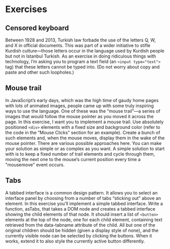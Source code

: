 # Exercises

## Censored keyboard

Between 1928 and 2013, Turkish law forbade the use of the letters Q, W,
and X in official documents. This was part of a wider initiative to stifle
Kurdish culture—those letters occur in the language used by Kurdish
people but not in Istanbul Turkish.
As an exercise in doing ridiculous things with technology, I’m asking
you to program a text field (an `<input type="text">` tag) that these letters
cannot be typed into.
(Do not worry about copy and paste and other such loopholes.)

## Mouse trail

In JavaScript’s early days, which was the high time of gaudy home pages
with lots of animated images, people came up with some truly inspiring
ways to use the language.
One of these was the “mouse trail”—a series of images that would
follow the mouse pointer as you moved it across the page.
In this exercise, I want you to implement a mouse trail. Use absolutely
positioned `<div>` elements with a fixed size and background color (refer to
the code in the “Mouse Clicks” section for an example). Create a bunch
of such elements and, when the mouse moves, display them in the wake
of the mouse pointer.
There are various possible approaches here. You can make your solution
as simple or as complex as you want. A simple solution to start with
is to keep a fixed number of trail elements and cycle through them, moving
the next one to the mouse’s current position every time a "mousemove"
event occurs.

## Tabs

A tabbed interface is a common design pattern. It allows you to select an
interface panel by choosing from a number of tabs “sticking out” above
an element.
In this exercise you’ll implement a simple tabbed interface. Write a
function, asTabs, that takes a DOM node and creates a tabbed interface
showing the child elements of that node. It should insert a list of `<button>`
elements at the top of the node, one for each child element, containing
text retrieved from the data-tabname attribute of the child. All but one of
the original children should be hidden (given a display style of none), and
the currently visible node can be selected by clicking the buttons.
When it works, extend it to also style the currently active button
differently.
